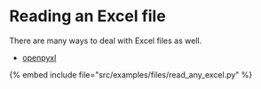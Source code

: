 # Reading an Excel file



There are many ways to deal with Excel files as well.


* [openpyxl](https://openpyxl.readthedocs.io/en/stable/)

{% embed include file="src/examples/files/read_any_excel.py" %}



